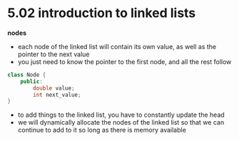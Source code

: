 # 5.02 introduction to linked lists

******nodes******

- each node of the linked list will contain its own value, as well as the pointer to the next value
- you just need to know the pointer to the first node, and all the rest follow

```cpp
class Node {
	public:
		double value;
		int next_value;
}
```

- to add things to the linked list, you have to constantly update the head
- we will dynamically allocate the nodes of the linked list so that we can continue to add to it so long as there is memory available